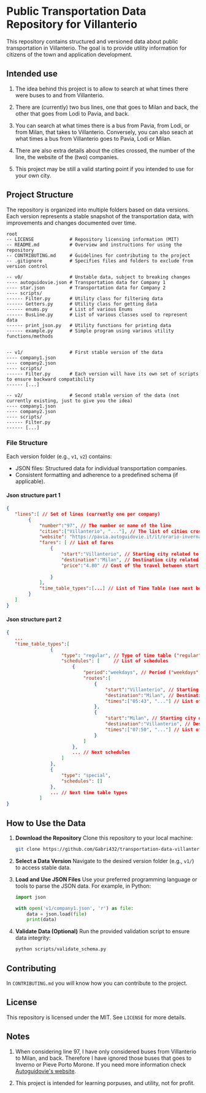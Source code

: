 # Public Transportation Data Repository for Villanterio

This repository contains structured and versioned data about public transportation in Villanterio. The goal is to provide utility information for citizens of the town and application development. 

## Intended use

1. The idea behind this project is to allow to search at what times there were buses to and from Villanterio.

2. There are (currently) two bus lines, one that goes to Milan and back, the other that goes from Lodi to Pavia, and back.

3. You can search at what times there is a bus from Pavia, from Lodi, or from Milan, that takes to Villanterio. Conversely, you can also seach at what times a bus from Villanterio goes to Pavia, Lodi or Milan.

4. There are also extra details about the cities crossed, the number of the line, the website of the (two) companies. 

5. This project may be still a valid starting point if you intended to use for your own city.

## Project Structure

The repository is organized into multiple folders based on data versions. Each version represents a stable snapshot of the transportation data, with improvements and changes documented over time.

```
root
-- LICENSE             # Repository licensing information (MIT)
-- README.md           # Overview and instructions for using the repository
-- CONTRIBUTING.md     # Guidelines for contributing to the project
-- .gitignore          # Specifies files and folders to exclude from version control

-- v0/                 # Unstable data, subject to breaking changes
---- autoguidovie.json # Transportation data for Company 1
---- star.json         # Transportation data for Company 2
---- scripts/
------ Filter.py       # Utility class for filtering data
------ Getters.py      # Utility class for getting data
------ enums.py        # List of various Enums
------ BusLine.py      # List of various classes used to represent data
------ print_json.py   # Utility functions for printing data
------ example.py      # Simple program using various utility functions/methods


-- v1/                 # First stable version of the data
---- company1.json
---- company2.json
---- scripts/
------ Filter.py       # Each version will have its own set of scripts to ensure backward compatibility
------ [...]

-- v2/                 # Second stable version of the data (not currently existing, just to give you the idea)
---- company1.json
---- company2.json
---- scripts/
------ Filter.py
------ [...]
```

### File Structure

Each version folder (e.g., `v1`, `v2`) contains:
- JSON files: Structured data for individual transportation companies.
- Consistent formatting and adherence to a predefined schema (if applicable).

#### Json structure part 1
```json
{
   "lines":[ // Set of lines (currently one per company)
        {
            "number":"97", // The number or name of the line
            "cities":["Villanterio", "..."], // The list of cities crossed by this line
            "website": "https://pavia.autoguidovie.it/it/orario-invernale-scolastico-extraurbano-24-25", // Link to the website
            "fares": [ // List of fares
                {
                    "start":"Villanterio", // Starting city related to the fare 
                    "destination":"Milan", // Destination city related to the fare
                    "price":"4.80" // Cost of the travel between start and destination (in Euros)
                    
                }
            ],
            "time_table_types":[...] // List of Time Table (see next box)
        }
   ]
}
```
#### Json structure part 2
```json
{
   ...
   "time_table_types":[
                {
                    "type": "regular", // Type of time table ("regular" or "special")
                    "schedules": [     // List of schedules
                        {
                            "period":"weekdays", // Period ("weekdays", "saturdays" or "holidays")
                            "routes":[
                                {
                                    "start":"Villanterio", // Starting city of the specific route
                                    "destination":"Milan", // Destination city of the specific route
                                    "times":["05:43", "..."] // List of bus times when they start from the starting city
                                },
                                {
                                    "start":"Milan", // Starting city of the specific route
                                    "destination":"Villanterio", // Destination city of the specific route
                                    "times":["07:50", "..."] // List of bus times when they start from the starting city
                                }
                            ]
                        },
                        ... // Next schedules
                    ]
                },
                {
                    "type": "special",
                    "schedules": []
                },
                ... // Next time table types
            ]
}
```

## How to Use the Data

1. **Download the Repository**
   Clone this repository to your local machine:
   ```bash
   git clone https://github.com/Gabri432/transportation-data-villanterio.git
   ```

2. **Select a Data Version**
   Navigate to the desired version folder (e.g., `v1/`) to access stable data.

3. **Load and Use JSON Files**
   Use your preferred programming language or tools to parse the JSON data. For example, in Python:
   ```python
   import json

   with open('v1/company1.json', 'r') as file:
       data = json.load(file)
       print(data)
   ```

4. **Validate Data (Optional)**
   Run the provided validation script to ensure data integrity:
   ```bash
   python scripts/validate_schema.py
   ```

## Contributing

In `CONTRIBUTING.md` you will know how you can contribute to the project.

## License

This repository is licensed under the MIT. See `LICENSE` for more details.

## Notes

1. When considering line 97, I have only considered buses from Villanterio to Milan, and back. Therefore I have ignored those buses that goes to Inverno or Pieve Porto Morone. If you need more information check [Autoguidovie's website](https://pavia.autoguidovie.it/it/orario-invernale-scolastico-extraurbano-24-25).

2. This project is intended for learning porpuses, and utility, not for profit.
